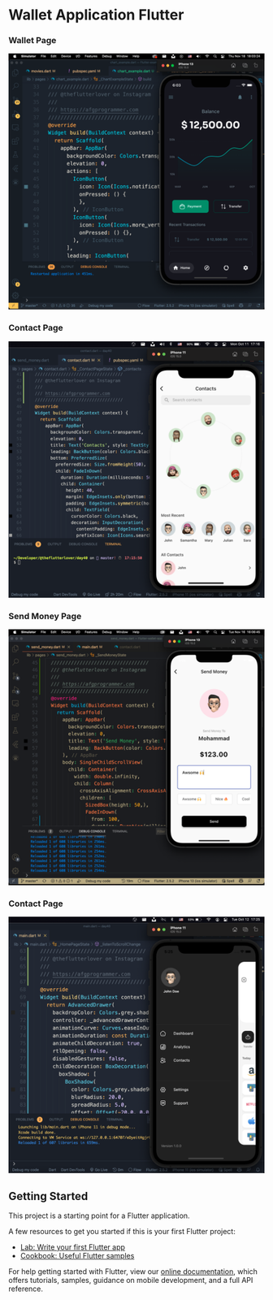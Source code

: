 # Wallet  Application Flutter
### Wallet Page
<img src="assets/screenshots/wallet.png" />

### Contact Page
<img src="assets/screenshots/contact-page-2.png" />

### Send Money Page
<img src="assets/screenshots/send-money-page.png" />

### Contact Page
<img src="assets/screenshots/drawer.png" />

## Getting Started

This project is a starting point for a Flutter application.

A few resources to get you started if this is your first Flutter project:

- [Lab: Write your first Flutter app](https://flutter.dev/docs/get-started/codelab)
- [Cookbook: Useful Flutter samples](https://flutter.dev/docs/cookbook)

For help getting started with Flutter, view our
[online documentation](https://flutter.dev/docs), which offers tutorials,
samples, guidance on mobile development, and a full API reference.
